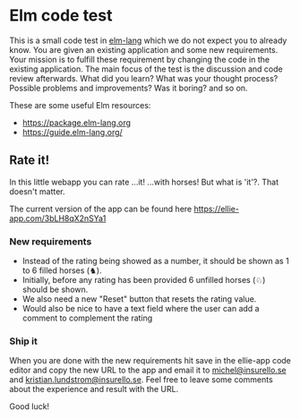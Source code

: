 # Elm code test

This is a small code test in [elm-lang](http://elm-lang.org/) which we do not expect you to already know. You are given an existing application and some new requirements.
Your mission is to fulfill these requirement by changing the code in the existing application.
The main focus of the test is the discussion and code review afterwards.
What did you learn? What was your thought process? Possible problems and improvements? Was it boring? and so on.

These are some useful Elm resources:

- https://package.elm-lang.org
- https://guide.elm-lang.org/

## Rate it!

In this little webapp you can rate ...it! ...with horses! But what is 'it'?. That doesn't matter.

The current version of the app can be found here https://ellie-app.com/3bLH8qX2nSYa1

### New requirements

- Instead of the rating being showed as a number, it should be shown as 1 to 6 filled horses (♞).
- Initially, before any rating has been provided 6 unfilled horses (♘) should be shown.
- We also need a new "Reset" button that resets the rating value.
- Would also be nice to have a text field where the user can add a comment to complement the rating

### Ship it

When you are done with the new requirements hit save in the ellie-app code editor and copy the new URL to the app and email it to [michel@insurello.se](mailto:michel@insurello.se?subject=[elm-test]%20Rate%20it%20new%20version) and [kristian.lundstrom@insurello.se](mailto:kristian.lundstrom@insurello.se?subject=[elm-test]%20Rate%20it%20new%20version). Feel free to leave some comments about the experience and result with the URL.

Good luck!
